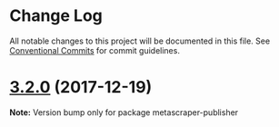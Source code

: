 # Change Log

All notable changes to this project will be documented in this file.
See [Conventional Commits](https://conventionalcommits.org) for commit guidelines.

<a name="3.2.0"></a>
# [3.2.0](https://github.com/microlinkhq/metascraper/tree/master/packages/metascraper-publisher/compare/v3.1.0...v3.2.0) (2017-12-19)




**Note:** Version bump only for package metascraper-publisher
